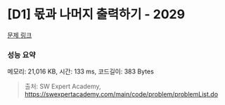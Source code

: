 # [D1] 몫과 나머지 출력하기 - 2029 

[문제 링크](https://swexpertacademy.com/main/code/problem/problemDetail.do?contestProbId=AV5QGNvKAtEDFAUq) 

### 성능 요약

메모리: 21,016 KB, 시간: 133 ms, 코드길이: 383 Bytes



> 출처: SW Expert Academy, https://swexpertacademy.com/main/code/problem/problemList.do